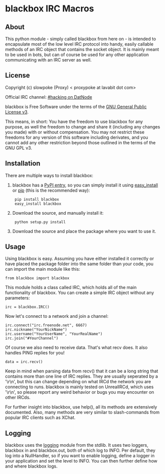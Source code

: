 # blackbox IRC Macros
## About

This python module - simply called blackbox from here on - is intended to encapsulate most of the low level IRC protocol into handy, easily callable methods of an IRC object that contains the socket object.
It is mainly meant to be used in bots, but can of course be used for any other application communicating with an IRC server as well.


## License

Copyright (c) slowpoke (Proxy) < proxypoke at lavabit dot com>

Official IRC channel: [#hacking on DatNode][irc]

blackbox is Free Software under the terms of the [GNU General Public License v3][gpl].

This means, in short:
You have the freedom to use blackbox for any purpose, as well the freedom to change and share it (including any changes you made) with or without compensation.
You may not restrict these freedoms for any version of this software including derivates, and you cannot add any other restriction beyond those outlined in the terms of the GNU GPL v3.

## Installation

There are multiple ways to install blackbox:

1. blackbox has a [PyPI entry][pypi], so you can simply install it using [easy_install][] or [pip][] (this is the recommended way):

		pip install blackbox
		easy_install blackbox

2. Download the source, and manually install it:

		python setup.py install

3. Download the source and place the package where you want to use it.

## Usage

Using blackbox is easy.
Assuming you have either installed it correctly or have placed the package folder into the same folder than your code, you can import the main module like this:

	from blackbox import blackbox

This module holds a class called IRC, which holds all of the main functionality of blackbox.
You can create a simple IRC object without any parameters:

	irc = blackbox.IRC()

Now let's connect to a network and join a channel:

	irc.connect("irc.freenode.net", 6667)
	irc.nickname("YourNickName")
	irc.username("YourUserName", "YourRealName")
	irc.join("#YourChannel")

Of course we also need to receive data.
That's what recv does.
It also handles PING replies for you!

	data = irc.recv()

Keep in mind when parsing data from recv() that it can be a long string that contains more than one line of IRC replies.
They are usually seperated by a '\\r\\n', but this can change depending on what IRCd the network you are connecting to runs.
blackbox is mainly tested on UnrealIRCd, which uses '\\r\\n', so please report any weird behavior or bugs you may encounter on other IRCds.

For further insight into blackbox, use help(), all its methods are extensively documented.
Also, many methods are very similar to slash-commands from popular IRC clients such as XChat.

## Logging

blackbox uses the [logging][] module from the stdlib. It uses two loggers,
blackbox in and blackbox.out, both of which log to INFO. Per default, they log
into a NullHandler, so if you want to enable logging, define a logger in your
application and set the level to INFO. You can then further define how and
where blackbox logs.

[irc]: irc://irc.datnode.net/hacking
[gpl]: http://www.gnu.org/licenses/gpl.html
[pypi]: http://pypi.python.org/pypi/blackbox/
[easy_install]: http://peak.telecommunity.com/DevCenter/EasyInstall 
[pip]: http://pypi.python.org/pypi/pip
[logging]: http://docs.python.org/library/logging.html
